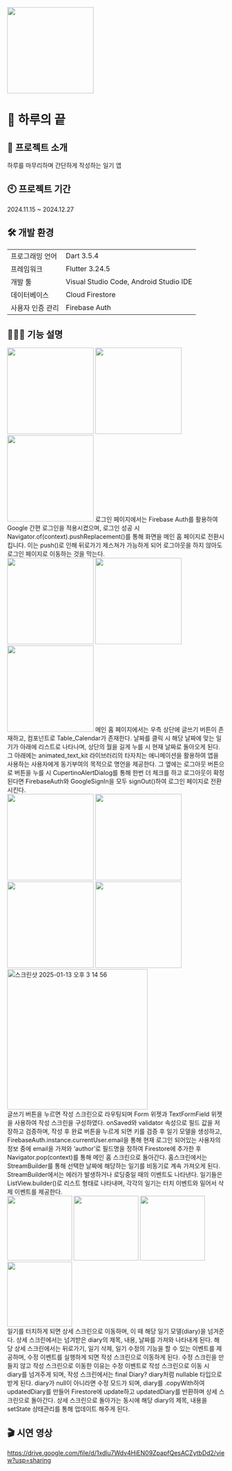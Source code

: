 <img src="https://github.com/user-attachments/assets/36ad1e48-97ad-4c70-94be-a0d604922c9a" width="200" height="200"/>
<br/>

# 🌙 하루의 끝

## 📱 프로젝트 소개
하루를 마무리하며 간단하게 작성하는 일기 앱

## 🕙 프로젝트 기간
2024.11.15 ~ 2024.12.27

## 🛠️ 개발 환경
|  |  |
|:----|:---------|
| 프로그래밍 언어 | Dart 3.5.4 |
| 프레임워크 | Flutter 3.24.5 |
| 개발 툴 | Visual Studio Code, Android Studio IDE |
| 데이터베이스 | Cloud Firestore |
| 사용자 인증 관리 | Firebase Auth |

## 🧑🏻‍💻 기능 설명
<img src="https://github.com/user-attachments/assets/0d4a0f00-8159-479b-8306-5bda8bb06761" width="200"/>
<img src="https://github.com/user-attachments/assets/482b7574-a024-4429-8795-4f66b390dc70" width="200"/>
<img src="https://github.com/user-attachments/assets/1cd4c612-361f-45eb-a646-54247fd7dc52" width="200"/>
로그인 페이지에서는 Firebase Auth를 활용하여 Google 간편 로그인을 적용시켰으며, 로그인 성공 시 Navigator.of(context).pushReplacement()를 통해 화면을 메인 홈 페이지로 전환시킵니다. 이는 push()로 인해 뒤로가기 제스쳐가 가능하게 되어 로그아웃을 하지 않아도 로그인 페이지로 이동하는 것을 막는다.
<br/>
<img src="https://github.com/user-attachments/assets/f9179d12-ee83-440e-87f1-9ff93bbc283c" width="200"/>
<img src="https://github.com/user-attachments/assets/6a4c403b-4148-456c-b7ea-5d241110a3e4" width="200"/>
<img src="https://github.com/user-attachments/assets/40218190-4e30-4054-ac56-8fe945c64967" width="200"/>
메인 홈 페이지에서는 우측 상단에 글쓰기 버튼이 존재하고, 컴포넌트로 Table_Calendar가 존재한다.  날짜를 클릭 시 해당 날짜에 맞는 일기가 아래에 리스트로 나타나며, 상단의 월을 길게 누를 시 현재 날짜로 돌아오게 된다. 그 아래에는 animated_text_kit 라이브러리의 타자치는 애니메이션을 활용하여 앱을 사용하는 사용자에게 동기부여의 목적으로 명언을 제공한다. 그 옆에는 로그아웃 버튼으로 버튼을 누를 시 CupertinoAlertDialog를 통해 한번 더 체크를 하고 로그아웃이 확정된다면 FirebaseAuth와 GoogleSignIn을 모두 signOut()하여 로그인 페이지로 전환시킨다.
<br/>
<img src="https://github.com/user-attachments/assets/4f7d55ed-4987-4400-ae06-fdd426ce9d28" width="200"/>
<img src="https://github.com/user-attachments/assets/b98fecae-fa5c-4305-8740-c778d92903e5" width="200"/>
<img src="https://github.com/user-attachments/assets/27e3a3b7-da2f-4329-bd41-c9257ac0f98f" width="200"/>
<img src="https://github.com/user-attachments/assets/181b44ea-fe41-4b2b-be81-c86a1ea455ff" width="200"/>
<img width="325" alt="스크린샷 2025-01-13 오후 3 14 56" src="https://github.com/user-attachments/assets/e70cb8ba-04d9-4f0e-9a1d-77a4ad0d2341" />
<br/>
글쓰기 버튼을 누르면 작성 스크린으로 라우팅되며 Form 위젯과 TextFormField 위젯을 사용하여 작성 스크린을 구성하였다. onSaved와 validator 속성으로 필드 값을 저장하고 검증하며, 작성 후 완료 버튼을 누르게 되면 키를 검증 후 일기 모델을 생성하고, FirebaseAuth.instance.currentUser.email을 통해 현재 로그인 되어있는 사용자의 정보 중에 email을 가져와 ‘author’로 필드명을 정하여 Firestore에 추가한 후 Navigator.pop(context)를 통해 메인 홈 스크린으로 돌아간다.
홈스크린에서는 StreamBuilder를 통해 선택한 날짜에 해당하는 일기를 비동기로 계속 가져오게 된다. StreamBuilder에서는 에러가 발생하거나 로딩중일 때의 이벤트도 나타낸다. 일기들은 ListView.builder()로 리스트 형태로 나타내며, 각각의 일기는 터치 이벤트와 밀어서 삭제 이벤트를 제공한다. 
<br/>
<img src="https://github.com/user-attachments/assets/66323eb0-8dfb-4edc-932a-64c3ae3db1c7" width="150"/>
<img src="https://github.com/user-attachments/assets/23e83e00-d0c5-42ec-b49c-9d6583c6025f" width="150"/>
<img src="https://github.com/user-attachments/assets/5d1c024a-2c25-45ac-baef-dd400f7729cb" width="150"/>
<img src="https://github.com/user-attachments/assets/d4891396-93a7-4da1-a1f1-ae518b5669d0" width="150"/>
<br/>
일기를 터치하게 되면 상세 스크린으로 이동하며, 이 때 해당 일기 모델(diary)을 넘겨준다. 상세 스크린에서는 넘겨받은 diary의 제목, 내용, 날짜를 가져와 나타내게 된다. 해당 상세 스크린에서는 뒤로가기, 일기 삭제, 일기 수정의 기능을 할 수 있는 이벤트를 제공하며, 수정 이벤트를 실행하게 되면 작성 스크린으로 이동하게 된다. 수정 스크린을 만들지 않고 작성 스크린으로 이동한 이유는 수정 이벤트로 작성 스크린으로 이동 시 diary를 넘겨주게 되며, 작성 스크린에서는 final Diary? diary처럼 nullable 타입으로 받게 된다. diary가 null이 아니라면 수정 모드가 되며, diary를 .copyWith하여 updatedDiary를 만들어 Firestore에 update하고 updatedDiary를 반환하며 상세 스크린으로 돌아간다. 상세 스크린으로 돌아가는 동시에 해당 diary의 제목, 내용을 setState 상태관리를 통해 업데이트 해주게 된다.
<br/>

## 🎬 시연 영상
https://drive.google.com/file/d/1xdlu7Wdv4HiEN09ZpapfQesACZytbDd2/view?usp=sharing

